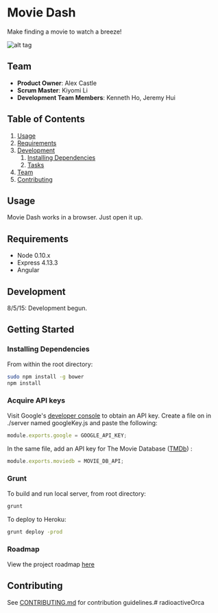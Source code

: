 # Movie Dash

Make finding a movie to watch a breeze!

![alt tag](http://i.imgur.com/Mb2JiSL.png)

## Team

  - __Product Owner__: Alex Castle
  - __Scrum Master__: Kiyomi Li
  - __Development Team Members__: Kenneth Ho, Jeremy Hui

## Table of Contents

1. [Usage](#Usage)
1. [Requirements](#requirements)
1. [Development](#development)
    1. [Installing Dependencies](#installing-dependencies)
    1. [Tasks](#tasks)
1. [Team](#team)
1. [Contributing](#contributing)

## Usage

Movie Dash works in a browser. Just open it up.

## Requirements

- Node 0.10.x
- Express 4.13.3
- Angular

## Development

8/5/15: Development begun.

## Getting Started

### Installing Dependencies

From within the root directory:

```sh
sudo npm install -g bower
npm install
```

### Acquire API keys

Visit Google's [developer console](https://console.developers.google.com/project) to obtain an API key.
Create a file on in ./server named googleKey.js and paste the following:
```js
module.exports.google = GOOGLE_API_KEY;
```

In the same file, add an API key for The Movie Database ([TMDb](https://www.themoviedb.org/documentation/api?language=en)) :
```js
module.exports.moviedb = MOVIE_DB_API;
```

### Grunt

To build and run local server, from root directory:
```sh
grunt
```

To deploy to Heroku:
```sh
grunt deploy -prod
```


### Roadmap

View the project roadmap [here](LINK_TO_PROJECT_ISSUES)


## Contributing

See [CONTRIBUTING.md](CONTRIBUTING.md) for contribution guidelines.# radioactiveOrca
